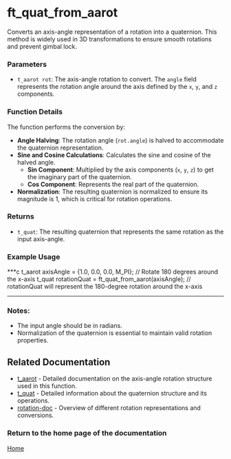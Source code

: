 # ft_quat_from_aarot
Converts an axis-angle representation of a rotation into a quaternion. This method is widely used in 3D transformations to ensure smooth rotations and prevent gimbal lock.

### Parameters
- `t_aarot rot`: The axis-angle rotation to convert. The `angle` field represents the rotation angle around the axis defined by the `x`, `y`, and `z` components.

### Function Details
The function performs the conversion by:
- **Angle Halving**: The rotation angle (`rot.angle`) is halved to accommodate the quaternion representation.
- **Sine and Cosine Calculations**: Calculates the sine and cosine of the halved angle.
  - **Sin Component**: Multiplied by the axis components (`x`, `y`, `z`) to get the imaginary part of the quaternion.
  - **Cos Component**: Represents the real part of the quaternion.
- **Normalization**: The resulting quaternion is normalized to ensure its magnitude is 1, which is critical for rotation operations.

### Returns
- `t_quat`: The resulting quaternion that represents the same rotation as the input axis-angle.

### Example Usage
***c
t_aarot axisAngle = {1.0, 0.0, 0.0, M_PI};  // Rotate 180 degrees around the x-axis
t_quat rotationQuat = ft_quat_from_aarot(axisAngle);
// rotationQuat will represent the 180-degree rotation around the x-axis
***

### Notes:
- The input angle should be in radians.
- Normalization of the quaternion is essential to maintain valid rotation properties.

## Related Documentation
- [t_aarot](../aarot//t_aarot.md) - Detailed documentation on the axis-angle rotation structure used in this function.
- [t_quat](./t_quat.md) - Detailed information about the quaternion structure and its operations.
- [rotation-doc](../rotation-doc.md) - Overview of different rotation representations and conversions.

### Return to the home page of the documentation
[Home](../../home.md)
